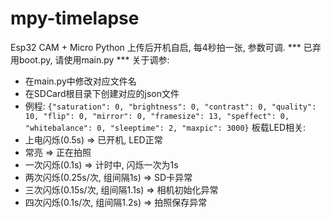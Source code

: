 # mpy-timelapse
Esp32 CAM + Micro Python
上传后开机自启, 每4秒拍一张, 参数可调. 
*** 已弃用boot.py, 请使用main.py ***
关于调参:
+ 在main.py中修改对应文件名
+ 在SDCard根目录下创建对应的json文件
+ 例程: `{"saturation": 0, "brightness": 0, "contrast": 0, "quality": 10, "flip": 0, "mirror": 0, "framesize": 13, "speffect": 0, "whitebalance": 0, "sleeptime": 2, "maxpic": 3000}`
板载LED相关: 
+ 上电闪烁(0.5s) => 已开机, LED正常
+ 常亮 => 正在拍照
+ 一次闪烁(0.1s) => 计时中, 闪烁一次为1s
+ 两次闪烁(0.25s/次, 组间隔1s) => SD卡异常
+ 三次闪烁(0.15s/次, 组间隔1.1s) => 相机初始化异常
+ 四次闪烁(0.1s/次, 组间隔1.2s) => 拍照保存异常
